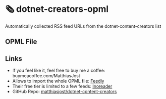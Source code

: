 # 🗞️ dotnet-creators-opml

Automatically collected RSS feed URLs from the dotnet-content-creators list

## OPML File


## Links
- If you feel like it, feel free to buy me a coffee: buymeacoffee.com/MatthiasJost
- Allows to import the whole OPML file: [Feedly](https://feedly.com/)
- Their free tier is limited to a few feeds: [Inoreader](https://www.inoreader.com/)
- GitHub Repo: [matthiasjost/dotnet-content-creators](https://github.com/matthiasjost/dotnet-content-creators)
